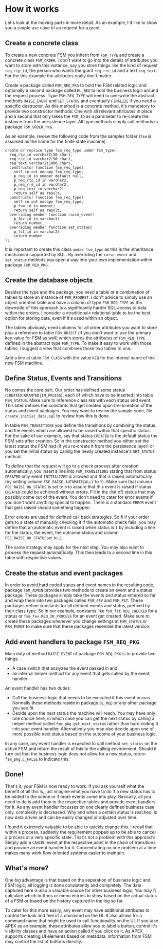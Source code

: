 # How it works
Let's look at the moving parts in more detail. As an example, I'd like to show you a simple use case of an request for a grant.

## Create a concrete class
To create a new concrete FSM you inherit from `FSM_TYPE` and create a concrete class `FSM_ORDER`. I don't want to go into the details of attributes you want to store with this instance, say you store things like the kind of request `req_rtp_id`, the person who wants the grant `req_rre_id` and a text `req_text`. For the this example the attributes really don't matter.

Create a package called `FSM_REQ_PKG` to hold the FSM related logic and optionally a second package called `BL_REQ` to hold the business logic around the request process. Type `FSM_REQ_TYPE` will need to overwrite the abstract methods `RAISE_EVENT` and `SET_STATUS` and eventually `FINALIZE` if you need a specific destructor. As this method is a concrete method, it's mandatory to provide two constructor methods: One with all relevant attributes in place and a second that only takes the `FSM_ID` as a parameter to re-create the instance from the persistence layer. All type methods simply call methods in package `FSM_ORDER_PKG`.

As an example, review the following code from the samples folder (`fsm` is assumed as the name for the finite state machine):

```
create or replace type fsm_req_type under fsm_type(
  req_rtp_id varchar2(50 char),
  req_rre_id varchar2(50 char),
  req_text varchar2(1000 char),
  constructor function fsm_req_type(
    self in out nocopy fsm_req_type,
    p_req_id in number default null,
    p_req_rtp_id in varchar2,
    p_req_rre_id in varchar2,
    p_req_text in varchar2)
    return self as result,
  constructor function fsm_req_type(
    self in out nocopy fsm_req_type,
    p_fsm_id in number)
    return self as result,
  overriding member function raise_event(
    p_fev_id in varchar2)
    return number,
  overriding member function set_status(
    p_fst_id in varchar2)
    return number
);
```

It is important to create this class `under fsm_type` as this is the inheritance mechanism supported by SQL. By overriding the `raise_event` and `set_status` methods you open a way into your own implementation within package `FSM_REQ_PKG`.

## Create the database objects
Besides the type and the package, you need a table or a combination of tables to store an instance of `FSM_REQUEST`. I don't advice to simply use an object oriented table and have a column of type `FSM_REQ_TYPE` as the downside of this approach is a significantly harder SQL access to data within the orders. I consider a »traditional« relational table to be the best option for storing data, even if it's used within an object.

The tables obviously need columns for all order attributes you want to store plus a reference to table `FSM_OBJECT` (if you don't want to use the primary key value for FSM as well) which stores the attributes of `FSM_REQ_TYPE` defined in the abstract type `FSM_TYPE`. To make it easy to work with those tables, I suggest a view that combines those two tables to one.

Add a line at table `FSM_CLASS` with the value `REQ` for the internal name of the new FSM machine.

## Define Status, Events and Transitions
No comes the core part. Our order has defined some status (`CREATED|GRANTED|IN_PRCESS`), each of which have to be inserted into table `FSM_STATUS`. Make sure to reference class `REQ` with each status and event. This later defines the constants that get created upon (re-)creation of the status and event packages. You may want to review the sample code, file `create_initial_data.sql` to review how this is done.

In table `FSM_TRANSITIONS` you define the transitions by combining the status and the events which are allowed to be raised within that specific status. For the sake of our example, say that status `CREATED` is the default status the FSM sets after creation. So in the constructor method you either set the latest status the FSM had (if you re-create it from the persistence layer) or you set the initial status by calling the newly created instance's `SET_STATUS` method.

To define that the request will go to a check process after creation automatically, you insert a line into `FSM_TRANSITIONS` stating that from status `CREATED` only event `INITIALIZED` is allowed and that is raised automatically (by setting column `FSE_RAISE_AUTOMATICALLY` to `Y`). Make sure that column `FSE_RAISE_ON_STATUS` is set to `0` to assure that this event is raised if status `CREATED` could be achieved without errors. Fill in the (list of) status that may possibly come out of the event. You don't need to cater for error events if you don't want anything special to happen. There is a standard `ERROR` event that gets raised should something happen.

Error events are used for defined call back strategies. So fi if your order gets to a state of manually checking it if the automatic check fails, you may define that an automatic event is raised when status is `1` by including a line for the status, the event, the outcome status and column `FSE_RAISE_ON_STATUS`set to `1`.

The same strategy may apply for the next step. You may also want to process the request automatically. This then leads to a second line in this table with respective values.

## Create the status and event packages
In order to avoid hard coded status and event names in the resulting code, package `FSM_ADMIN` provides two methods to create an event and a status package. These packages simply take the events and status entered so far and wrap them into two packages called `FSM_FEV` and `FSM_FST`. These packages define constants for all defined events and status, prefixed by their class type. So in our example, constants like `fsm_fst.REQ_CHECKED` for a status or `fsm_fev.REQ_IN_PROCESS` for an event get created. Make sure to create these packages whenever you change settings at `FSM_STATUS` or `FSM_EVENT` to make sure that these packages resemble the latest version.

## Add event handlers to package `FSM_REQ_PKG`
Main duty of method `RAISE_EVENT` of package `FSM_REQ_PKG` is to provide two things: 
-  A case switch that analyzes the event passed in and 
-  an internal helper method for any event that gets called by the event handler. 

An event handler has two duties:
- Call the business logic that needs to be executed if this event occurs. Normally these methods reside in package `BL_REQ` or any other package you see fit.
- Decide upon the next status the machine will reach. You may have only one choice here, in which case you can get the next status by calling a helper method called `fsm_pkg.get_next_status` rather than hard coding it into your event handler. Alternatively you may also decide upon one of more possible next status based on the outcome of your business logic.

In any case, any event handler is expected to call method `set_status` on the active FSM and return the result of this to the calling environment. Should it turn out that the business logic does not allow for a new status, return `fsm_pkg.C_FALSE` to indicate this.

## Done!
That's it, your FSM is now ready to work. If you ask yourself what the benefit of all this is, just imagine what you have to do if a new status has to be added to the scene or if more events come into play. Basically, all you need to do is add them to the respective tables and provide event handlers for it. As any event handler focusses on one clearly defined business case only, complexity is decreased. Why and when a certain status is reached, is now data driven and can be easily changed or adjusted over time.

I found it extremely valuable to be able to quickly change this. I recall that within a process, suddenly the requirement popped up to be able to cancel a process at a very specific state. That's not a problem with this approach: Simply add a `CANCEL` event at the respective point in the chain of transitions and provide an event handler for it. Concentrating on one problem at a time makes many work flow oriented systems easier to maintain.

## What's more?
One big advantage is that based on the separation of business logic and FSM logic, all logging is done consistently and completely. The data captured here is also a valuable source for other business logic: You may fi calculate which buttons or menu entries to show based on the actual status of a FSM or based on the history captured in the log so far.

To cater for this more easily, any event may have additional attributes to control the look and feel of a command on the UI. It also allows for a command name that might be used to call functionality on the UI. If you take APEX as an example, these attributes allow you to label a button, control it's visibility classes and have an action called if you click on it. As APEX supports creating UI elements based on metadata, information from FSM may control the list of buttons directly.
